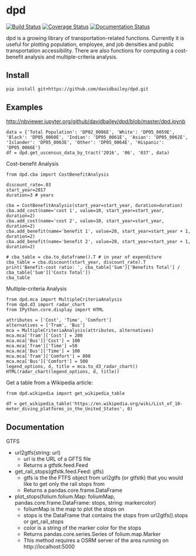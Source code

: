 # dpd

[![Build Status](https://travis-ci.com/davidbailey/dpd.svg?branch=master)](https://travis-ci.com/davidbailey/dpd)
[![Coverage Status](https://coveralls.io/repos/github/davidbailey/dpd/badge.svg?branch=master)](https://coveralls.io/github/davidbailey/dpd?branch=master)
[![Documentation Status](https://readthedocs.org/projects/dpd/badge/?version=latest)](https://dpd.readthedocs.io/en/latest/?badge=latest)

dpd is a growing library of transportation-related functions. Currently it is useful for plotting population, employee, and job densities and public transportation accessibility. There are also functions for computing a cost-benefit analysis and multiple-criteria analysis.

Install
--------

```bash
pip install git+https://github.com/davidbailey/dpd.git
```

Examples
--------

http://nbviewer.jupyter.org/github/davidbailey/dpd/blob/master/dpd.ipynb

```
data = {'Total Population': 'DP02_0086E', 'White': 'DP05_0059E', 'Black': 'DP05_0060E', 'Indian': 'DP05_0061E', 'Asian': 'DP05_0062E', 'Islander': 'DP05_0063E', 'Other': 'DP05_0064E', 'Hispanic': 'DP05_0066E'}
df = dpd.get_uscensus_data_by_tract('2016', '06', '037', data)
```

Cost-benefit Analysis
```
from dpd.cba import CostBenefitAnalysis

discount_rate=.03
start_year=2017
duration=3 # years

cba = CostBenefitAnalysis(start_year=start_year, duration=duration)
cba.add_cost(name='cost 1', value=10, start_year=start_year, duration=2)
cba.add_cost(name='cost 2', value=10, start_year=start_year, duration=2)
cba.add_benefit(name='benefit 1', value=20, start_year=start_year + 1, duration=2)
cba.add_benefit(name='benefit 2', value=20, start_year=start_year + 1, duration=2)

# cba_table = cba.to_dataframe().T # in year of expenditure 
cba_table = cba.discount(start_year, discount_rate).T
print('Benefit-cost ratio: ', cba_table['Sum']['Benefits Total'] / cba_table['Sum']['Costs Total'])
cba_table
```

Multiple-criteria Analysis
```
from dpd.mca import MultipleCriteriaAnalysis
from dpd.d3 import radar_chart
from IPython.core.display import HTML

attributes = ['Cost', 'Time', 'Comfort']
alternatives = ['Tram', 'Bus']
mca = MultipleCriteriaAnalysis(attributes, alternatives)
mca.mca['Tram']['Cost'] = 200
mca.mca['Bus']['Cost'] = 100
mca.mca['Tram']['Time'] =50
mca.mca['Bus']['Time'] = 100
mca.mca['Tram']['Comfort'] = 800
mca.mca['Bus']['Comfort'] = 500
legend_options, d, title = mca.to_d3_radar_chart()
HTML(radar_chart(legend_options, d, title))
```

Get a table from a Wikipedia article:
```
from dpd.wikipedia import get_wikipedia_table

df = get_wikipedia_table('https://en.wikipedia.org/wiki/List_of_10-meter_diving_platforms_in_the_United_States', 0)
```

Documentation
--------

GTFS
* url2gtfs(string: url)
    * url is the URL of a GFTS file
    * Returns a gtfstk.feed.Feed
* get_rail_stops(gtfstk.feed.Feed: gtfs)
    * gtfs is the the FTFS object from url2gtfs (or gtfstk) that you would like to get only the rail stops from
    * Returns a pandas.core.frame.DataFrame
* plot_stops(folium.folium.Map: foliumMap, pandas.core.frame.DataFrame: stops, string: markercolor)
    * foliumMap is the map to plot the stops on
    * stops is the DataFrame that contains the stops from url2gtfs().stops or get_rail_stops
    * color is a string of the marker color for the stops
    * Returns pandas.core.series.Series of folium.map.Marker
    * This method requires a OSRM server of the area running on http://localhost:5000
